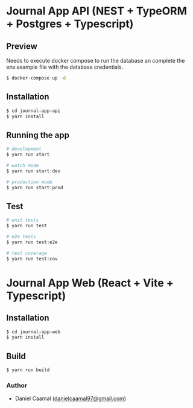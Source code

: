 
# Journal App API (NEST + TypeORM + Postgres + Typescript)

## Preview
Needs to execute docker compose to run the database an complete the env.example file with the database credentials.

```bash
$ docker-compose up -d
```

## Installation

```bash
$ cd journal-app-api
$ yarn install
```

## Running the app

```bash
# development
$ yarn run start

# watch mode
$ yarn run start:dev

# production mode
$ yarn run start:prod
```

## Test

```bash
# unit tests
$ yarn run test

# e2e tests
$ yarn run test:e2e

# test coverage
$ yarn run test:cov
```

# Journal App Web (React + Vite + Typescript)
## Installation

```bash
$ cd journal-app-web
$ yarn install
```

## Build

```bash
$ yarn run build
```

### Author
- Daniel Caamal (danielcaamal97@gmail.com)